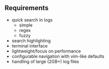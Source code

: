 ## Requirements

- quick search in logs
  - simple
  - regex
  - fuzzy
- search highlighting
- terminal interface
- lightweight/focus on performance
- configurable navigation with vim-like defaults
- handling of large (2GB+) log files

